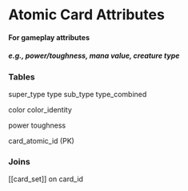 # Atomic Card Attributes 
#### For gameplay attributes
##### e.g., power/toughness, mana value, creature type

### Tables
super_type
type
sub_type
type_combined

color
color_identity

power
toughness

card_atomic_id (PK)

### Joins
[[card_set]] on card_id